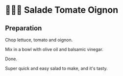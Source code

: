 # 🥬🍅🧅 Salade Tomate Oignon

## Preparation

Chop lettuce, tomato and oignon.

Mix in a bowl with olive oil and balsamic vinegar.

Done.

Super quick and easy salad to make, and it's tasty.

